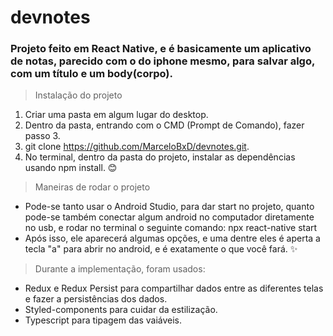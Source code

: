 # devnotes

### Projeto feito em React Native, e é basicamente um aplicativo de notas, parecido com o do iphone mesmo, para salvar algo, com um título e um body(corpo).

> Instalação do projeto

1. Criar uma pasta em algum lugar do desktop.
2. Dentro da pasta, entrando com o CMD (Prompt de Comando), fazer passo 3.
3. git clone https://github.com/MarceloBxD/devnotes.git.
4. No terminal, dentro da pasta do projeto, instalar as dependências usando npm install. 😊

> Maneiras de rodar o projeto

* Pode-se tanto usar o Android Studio, para dar start no projeto, quanto pode-se também conectar algum android no computador diretamente no usb, e rodar no terminal o seguinte comando: npx react-native start
* Após isso, ele aparecerá algumas opções, e uma dentre eles é aperta a tecla "a" para abrir no android, e é exatamente o que você fará. ✨

> Durante a implementação, foram usados: 

* Redux e Redux Persist para compartilhar dados entre as diferentes telas e fazer a persistências dos dados.
* Styled-components para cuidar da estilização.
* Typescript para tipagem das vaiáveis.
